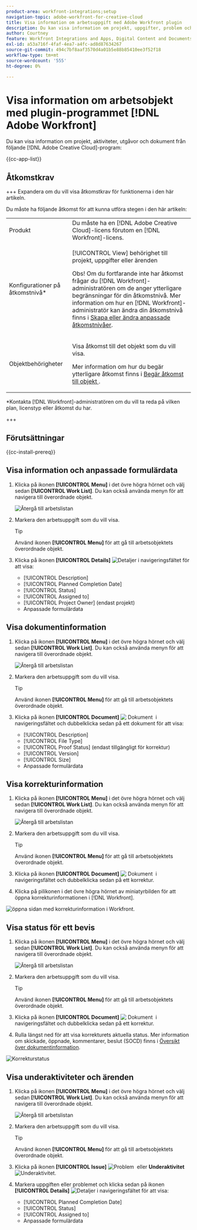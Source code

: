 ```yaml
---
product-area: workfront-integrations;setup
navigation-topic: adobe-workfront-for-creative-cloud
title: Visa information om arbetsuppgift med Adobe Workfront plugin
description: Du kan visa information om projekt, uppgifter, problem och dokument från Adobe Creative Cloud-program.
author: Courtney
feature: Workfront Integrations and Apps, Digital Content and Documents
exl-id: a53a716f-4faf-4ea7-a4fc-ad8d87634267
source-git-commit: 494c7bf8aaf3570d4a01b5e88b85410ee3f52f18
workflow-type: tm+mt
source-wordcount: '555'
ht-degree: 0%

---
```


# Visa information om arbetsobjekt med plugin-programmet [!DNL Adobe Workfront]

Du kan visa information om projekt, aktiviteter, utgåvor och dokument från följande [!DNL Adobe Creative Cloud]-program:

{{cc-app-list}}

## Åtkomstkrav

+++ Expandera om du vill visa åtkomstkrav för funktionerna i den här artikeln.

Du måste ha följande åtkomst för att kunna utföra stegen i den här artikeln:

<table style="table-layout:auto"> 
 <col> 
 </col> 
 <col> 
 </col> 
 <tbody> 
  <!--<tr> 
   <td role="rowheader">[!DNL Adobe Workfront] plan*</td> 
   <td> <p>[!UICONTROL Pro] or higher</p> </td> 
  </tr> 
  <tr data-mc-conditions=""> 
   <td role="rowheader">[!DNL Adobe Workfront] license*</td> 
   <td> <p>[!UICONTROL Work] or [!UICONTROL Plan]</p> </td> 
  </tr> -->
  <tr> 
   <td role="rowheader">Produkt</td> 
   <td>Du måste ha en [!DNL Adobe Creative Cloud]-licens förutom en [!DNL Workfront]-licens.</td> 
  </tr> 
  <tr> 
   <td role="rowheader">Konfigurationer på åtkomstnivå*</td> 
   <td> <p>[!UICONTROL View] behörighet till projekt, uppgifter eller ärenden</p> <p>Obs! Om du fortfarande inte har åtkomst frågar du [!DNL Workfront]-administratören om de anger ytterligare begränsningar för din åtkomstnivå. Mer information om hur en [!DNL Workfront]-administratör kan ändra din åtkomstnivå finns i <a href="../../administration-and-setup/add-users/configure-and-grant-access/create-modify-access-levels.md" class="MCXref xref">Skapa eller ändra anpassade åtkomstnivåer</a>.</p> </td> 
  </tr> 
  <tr> 
   <td role="rowheader">Objektbehörigheter</td> 
   <td> <p>Visa åtkomst till det objekt som du vill visa. </p> <p>Mer information om hur du begär ytterligare åtkomst finns i <a href="../../workfront-basics/grant-and-request-access-to-objects/request-access.md" class="MCXref xref">Begär åtkomst till objekt </a>.</p> </td> 
  </tr> 
 </tbody> 
</table>

&#42;Kontakta [!DNL Workfront]-administratören om du vill ta reda på vilken plan, licenstyp eller åtkomst du har.

+++

## Förutsättningar

{{cc-install-prereq}}

## Visa information och anpassade formulärdata

1. Klicka på ikonen **[!UICONTROL Menu]** i det övre högra hörnet och välj sedan **[!UICONTROL Work List]**. Du kan också använda menyn för att navigera till överordnade objekt.

   ![Återgå till arbetslistan](assets/go-back-to-work-list-350x314.png)

1. Markera den arbetsuppgift som du vill visa.

   >[!TIP]
   >
   >Använd ikonen **[!UICONTROL Menu]** för att gå till arbetsobjektets överordnade objekt.

1. Klicka på ikonen **[!UICONTROL Details]** ![Detaljer](assets/details.png) i navigeringsfältet för att visa:

   * [!UICONTROL Description]
   * [!UICONTROL Planned Completion Date]
   * [!UICONTROL Status]
   * [!UICONTROL Assigned to]
   * [!UICONTROL Project Owner] (endast projekt)
   * Anpassade formulärdata

## Visa dokumentinformation

1. Klicka på ikonen **[!UICONTROL Menu]** i det övre högra hörnet och välj sedan **[!UICONTROL Work List]**. Du kan också använda menyn för att navigera till överordnade objekt.

   ![Återgå till arbetslistan](assets/go-back-to-work-list-350x314.png)

1. Markera den arbetsuppgift som du vill visa.

   >[!TIP]
   >
   >Använd ikonen **[!UICONTROL Menu]** för att gå till arbetsobjektets överordnade objekt.

1. Klicka på ikonen **[!UICONTROL Document]** ![&#x200B; Dokument &#x200B;](assets/documents.png) i navigeringsfältet och dubbelklicka sedan på ett dokument för att visa:

   * [!UICONTROL Description]
   * [!UICONTROL File Type]
   * [!UICONTROL Proof Status] (endast tillgängligt för korrektur)
   * [!UICONTROL Version]
   * [!UICONTROL Size]
   * Anpassade formulärdata

## Visa korrekturinformation

1. Klicka på ikonen **[!UICONTROL Menu]** i det övre högra hörnet och välj sedan **[!UICONTROL Work List]**. Du kan också använda menyn för att navigera till överordnade objekt.

   ![Återgå till arbetslistan](assets/go-back-to-work-list-350x314.png)

1. Markera den arbetsuppgift som du vill visa.

   >[!TIP]
   >
   >Använd ikonen **[!UICONTROL Menu]** för att gå till arbetsobjektets överordnade objekt.

1. Klicka på ikonen **[!UICONTROL Document]** ![&#x200B; Dokument &#x200B;](assets/documents.png) i navigeringsfältet och dubbelklicka sedan på ett korrektur.

1. Klicka på pilikonen i det övre högra hörnet av miniatyrbilden för att öppna korrekturinformationen i [!DNL Workfront].

![öppna sidan med korrekturinformation i Workfront.](assets/go-to-proof-details.png)

## Visa status för ett bevis

1. Klicka på ikonen **[!UICONTROL Menu]** i det övre högra hörnet och välj sedan **[!UICONTROL Work List]**. Du kan också använda menyn för att navigera till överordnade objekt.

   ![Återgå till arbetslistan](assets/go-back-to-work-list-350x314.png)

1. Markera den arbetsuppgift som du vill visa.

   >[!TIP]
   >
   >Använd ikonen **[!UICONTROL Menu]** för att gå till arbetsobjektets överordnade objekt.

1. Klicka på ikonen **[!UICONTROL Document]** ![&#x200B; Dokument &#x200B;](assets/documents.png) i navigeringsfältet och dubbelklicka sedan på ett korrektur.

1. Rulla längst ned för att visa korrekturets aktuella status. Mer information om skickade, öppnade, kommentarer, beslut (SOCD) finns i [Översikt över dokumentinformation](/help/quicksilver/documents/managing-documents/document-details-overview.md).

![Korrekturstatus](assets/proof-status.png)

## Visa underaktiviteter och ärenden

1. Klicka på ikonen **[!UICONTROL Menu]** i det övre högra hörnet och välj sedan **[!UICONTROL Work List]**. Du kan också använda menyn för att navigera till överordnade objekt.

   ![Återgå till arbetslistan](assets/go-back-to-work-list-350x314.png)

1. Markera den arbetsuppgift som du vill visa.

   >[!TIP]
   >
   >Använd ikonen **[!UICONTROL Menu]** för att gå till arbetsobjektets överordnade objekt.

1. Klicka på ikonen **[!UICONTROL Issue]** ![Problem &#x200B;](assets/issues.png) eller **Underaktivitet** ![Underaktivitet](assets/subtasks.png).

1. Markera uppgiften eller problemet och klicka sedan på ikonen **[!UICONTROL Details]** ![Detaljer](assets/details.png) i navigeringsfältet för att visa:

   * [!UICONTROL Planned Completion Date]
   * [!UICONTROL Status]
   * [!UICONTROL Assigned to]
   * Anpassade formulärdata
